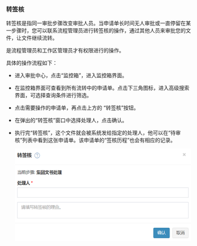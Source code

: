 ﻿
### 转签核

转签核是指同一审批步骤改变审批人员。当申请单长时间无人审批或一直停留在某一步骤时，您可以联系流程管理员进行转签核的操作，通过其他人员来审批您的文件，让文件继续流转。

是流程管理员和工作区管理员才有权限进行的操作。

具体的操作流程如下：

- 进入审批中心，点击“监控箱”，进入监控箱界面。
- 在监控箱界面可查看到所有流转中的申请单。点击下三角图标，进入高级搜索界面，可选择查询条件进行筛选。
- 点击需要操作的申请单，再点击上方的 “转签核”按钮。
- 在弹出的“转签核”窗口中选择处理人，点击确认。
- 执行完“转签核”，这个文件就会被系统发给指定的处理人，他可以在“待审核”列表中看到这张申请单。该申请单的“签核历程”也会有相应的记录。

    ![转签核](images/转签核.png)
